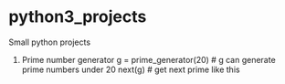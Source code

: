 # python3_projects
Small python projects
1. Prime number generator
g = prime_generator(20)    # g can generate prime numbers under 20
next(g) # get next prime like this
